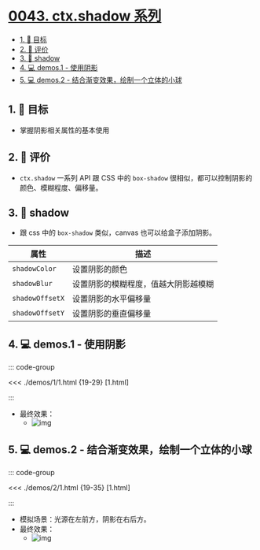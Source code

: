 # [0043. ctx.shadow 系列](https://github.com/tnotesjs/TNotes.canvas/tree/main/notes/0043.%20ctx.shadow%20%E7%B3%BB%E5%88%97)

<!-- region:toc -->

- [1. 🎯 目标](#1--目标)
- [2. 🫧 评价](#2--评价)
- [3. 📒 shadow](#3--shadow)
- [4. 💻 demos.1 - 使用阴影](#4--demos1---使用阴影)
- [5. 💻 demos.2 - 结合渐变效果，绘制一个立体的小球](#5--demos2---结合渐变效果绘制一个立体的小球)

<!-- endregion:toc -->

## 1. 🎯 目标

- 掌握阴影相关属性的基本使用

## 2. 🫧 评价

- `ctx.shadow` 一系列 API 跟 CSS 中的 `box-shadow` 很相似，都可以控制阴影的颜色、模糊程度、偏移量。

## 3. 📒 shadow

- 跟 css 中的 `box-shadow` 类似，canvas 也可以给盒子添加阴影。

| 属性            | 描述                                 |
| --------------- | ------------------------------------ |
| `shadowColor`   | 设置阴影的颜色                       |
| `shadowBlur`    | 设置阴影的模糊程度，值越大阴影越模糊 |
| `shadowOffsetX` | 设置阴影的水平偏移量                 |
| `shadowOffsetY` | 设置阴影的垂直偏移量                 |

## 4. 💻 demos.1 - 使用阴影

::: code-group

<<< ./demos/1/1.html {19-29} [1.html]

:::

- 最终效果：
  - ![img](https://cdn.jsdelivr.net/gh/Tdahuyou/imgs@main/2024-10-04-12-02-11.png)

## 5. 💻 demos.2 - 结合渐变效果，绘制一个立体的小球

::: code-group

<<< ./demos/2/1.html {19-35} [1.html]

:::

- 模拟场景：光源在左前方，阴影在右后方。
- 最终效果：
  - ![img](https://cdn.jsdelivr.net/gh/Tdahuyou/imgs@main/2024-10-04-12-02-24.png)

